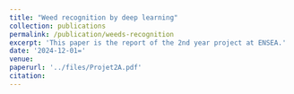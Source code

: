 ```yaml
---
title: "Weed recognition by deep learning"
collection: publications
permalink: /publication/weeds-recognition
excerpt: 'This paper is the report of the 2nd year project at ENSEA.'
date: '2024-12-01='
venue: 
paperurl: '../files/Projet2A.pdf'
citation: 
---
```

